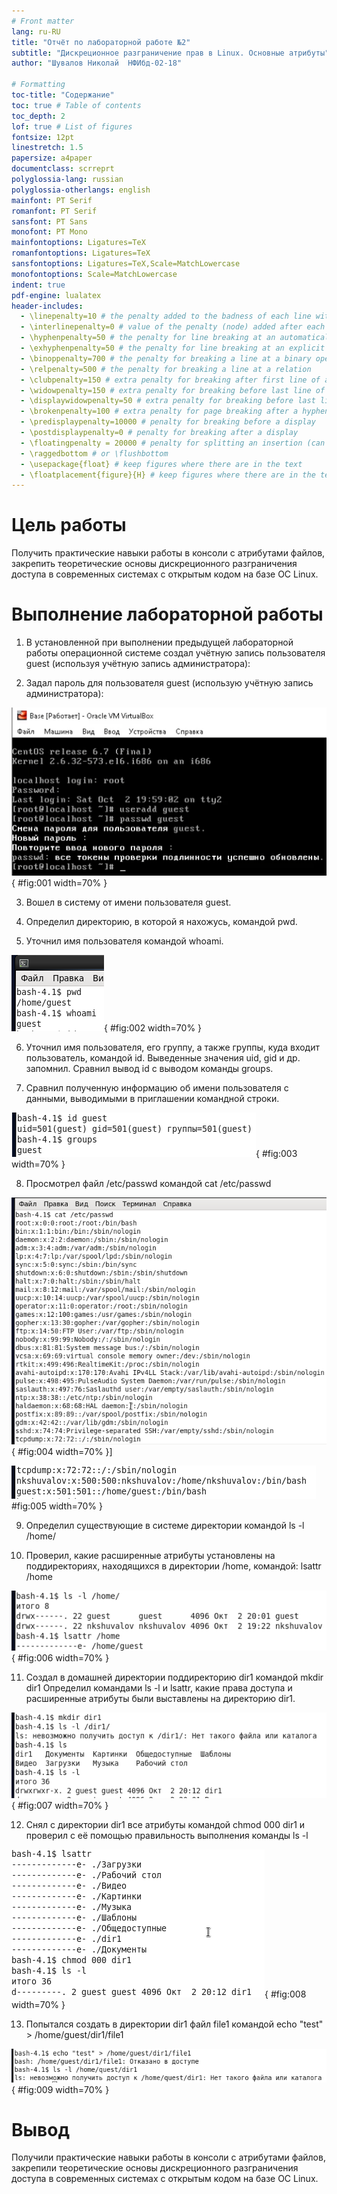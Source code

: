```yaml
---
# Front matter
lang: ru-RU
title: "Отчёт по лабораторной работе №2"
subtitle: "Дискреционное разграничение прав в Linux. Основные атрибуты"
author: "Шувалов Николай  НФИбд-02-18"

# Formatting
toc-title: "Содержание"
toc: true # Table of contents
toc_depth: 2
lof: true # List of figures
fontsize: 12pt
linestretch: 1.5
papersize: a4paper
documentclass: scrreprt
polyglossia-lang: russian
polyglossia-otherlangs: english
mainfont: PT Serif
romanfont: PT Serif
sansfont: PT Sans
monofont: PT Mono
mainfontoptions: Ligatures=TeX
romanfontoptions: Ligatures=TeX
sansfontoptions: Ligatures=TeX,Scale=MatchLowercase
monofontoptions: Scale=MatchLowercase
indent: true
pdf-engine: lualatex
header-includes:
  - \linepenalty=10 # the penalty added to the badness of each line within a paragraph (no associated penalty node) Increasing the value makes tex try to have fewer lines in the paragraph.
  - \interlinepenalty=0 # value of the penalty (node) added after each line of a paragraph.
  - \hyphenpenalty=50 # the penalty for line breaking at an automatically inserted hyphen
  - \exhyphenpenalty=50 # the penalty for line breaking at an explicit hyphen
  - \binoppenalty=700 # the penalty for breaking a line at a binary operator
  - \relpenalty=500 # the penalty for breaking a line at a relation
  - \clubpenalty=150 # extra penalty for breaking after first line of a paragraph
  - \widowpenalty=150 # extra penalty for breaking before last line of a paragraph
  - \displaywidowpenalty=50 # extra penalty for breaking before last line before a display math
  - \brokenpenalty=100 # extra penalty for page breaking after a hyphenated line
  - \predisplaypenalty=10000 # penalty for breaking before a display
  - \postdisplaypenalty=0 # penalty for breaking after a display
  - \floatingpenalty = 20000 # penalty for splitting an insertion (can only be split footnote in standard LaTeX)
  - \raggedbottom # or \flushbottom
  - \usepackage{float} # keep figures where there are in the text
  - \floatplacement{figure}{H} # keep figures where there are in the text
---
```


# Цель работы

Получить практические навыки работы в консоли с атрибутами файлов, закрепить теоретические основы дискреционного разграничения доступа в современных системах с открытым кодом на базе ОС Linux.

# Выполнение лабораторной работы

1. В установленной при выполнении предыдущей лабораторной работы
операционной системе создал учётную запись пользователя guest (используя учётную запись администратора):

2. Задал  пароль для пользователя guest (использую учётную запись администратора):

![Создание нового пользователя](image/1.png){ #fig:001 width=70% }

3. Вошел в систему от имени пользователя guest.

4. Определил директорию, в которой я нахожусь, командой pwd. 

5. Уточнил имя пользователя командой whoami.

![4-5 пункты](image/2.png){ #fig:002 width=70% }


6. Уточнил имя пользователя, его группу, а также группы, куда входит пользователь, командой id. Выведенные значения uid, gid и др. запомнил. Сравнил вывод id с выводом команды groups.

7. Сравнил полученную информацию об имени пользователя с данными, выводимыми в приглашении командной строки.

![6-7 пункты](image/3.png){ #fig:003 width=70% }

8. Просмотрел файл /etc/passwd командой
cat /etc/passwd

![файл passwd](image/4.png){ #fig:004 width=70% }]

![файл passwd(1)](image/5.png) #fig:005 width=70% }

9. Определил существующие в системе директории командой
ls -l /home/

10. Проверил, какие расширенные атрибуты установлены на поддиректориях, находящихся в директории /home, командой:
lsattr /home

![9-10 пункты](image/6.png){ #fig:006 width=70% }

11. Создал в домашней директории поддиректорию dir1 командой
mkdir dir1
Определил командами ls -l и lsattr, какие права доступа и расширенные атрибуты были выставлены на директорию dir1.

![создание файла dir1](image/7.png){ #fig:007 width=70% }


12. Снял с директории dir1 все атрибуты командой
chmod 000 dir1
и проверил с её помощью правильность выполнения команды
ls -l

![12 пункт](image/8.png){ #fig:008 width=70% }


13. Попытался создать в директории dir1 файл file1 командой
echo "test" > /home/guest/dir1/file1

![попытка создать file1](image/9.png){ #fig:009 width=70% }


# Вывод

Получили практические навыки работы в консоли с атрибутами файлов, закрепили теоретические основы дискреционного разграничения доступа в современных системах с открытым кодом на базе ОС Linux.
